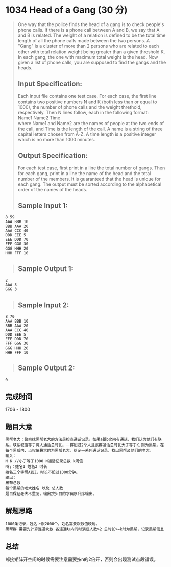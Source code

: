 # 1034 Head of a Gang (30 分)  
> One way that the police finds the head of a gang is to check people's phone calls. If there is a phone call between A and B, we say that A and B is related. The weight of a relation is defined to be the total time length of all the phone calls made between the two persons. A "Gang" is a cluster of more than 2 persons who are related to each other with total relation weight being greater than a given threshold K. In each gang, the one with maximum total weight is the head. Now given a list of phone calls, you are supposed to find the gangs and the heads.  
> ## Input Specification:  
> Each input file contains one test case. For each case, the first line contains two positive numbers N and K (both less than or equal to 1000), the number of phone calls and the weight threthold, respectively. Then N lines follow, each in the following format:  
> Name1 Name2 Time  
> where Name1 and Name2 are the names of people at the two ends of the call, and Time is the length of the call. A name is a string of three capital letters chosen from A-Z. A time length is a positive integer which is no more than 1000 minutes.  
> ## Output Specification:  
> For each test case, first print in a line the total number of gangs. Then for each gang, print in a line the name of the head and the total number of the members. It is guaranteed that the head is unique for each gang. The output must be sorted according to the alphabetical order of the names of the heads.  
> ## Sample Input 1:
```
8 59
AAA BBB 10
BBB AAA 20
AAA CCC 40
DDD EEE 5
EEE DDD 70
FFF GGG 30
GGG HHH 20
HHH FFF 10
```
> ## Sample Output 1:
```
2
AAA 3
GGG 3
```
> ## Sample Input 2:
```
8 70
AAA BBB 10
BBB AAA 20
AAA CCC 40
DDD EEE 5
EEE DDD 70
FFF GGG 30
GGG HHH 20
HHH FFF 10
```
> ## Sample Output 2:
```
0
```

## 完成时间
1706 - 1800
## 题目大意
```
黑帮老大：警察找黑帮老大的方法是检查通话记录。如果a跟b之间有通话，我们认为他们有联系。联系权值等于两人通话总时长。一群超过2个人且该群通话总时长大于等于K,则为黑帮。在每个黑帮内，点权值最大的为黑帮老大。给定一系列通话记录，找出黑帮及他们的老大。
输入：
N K //小于等于1000 N通话记录总数 k阈值
N行：姓名1 姓名2 时长
姓名三个字母A到Z，时长不超过1000分钟。
输出：
黑帮总数
每个黑帮的老大姓名 以及 总人数
题目保证老大不重复，输出按头目的字典序升序输出。
```
## 解题思路
```
1000条记录，姓名上限2000个，姓名需要跟数值映射。
黑帮群 需要先计算连通块数 各连通块内同时满足人数>2 总时长>=k时为黑帮，记录黑帮信息
```
## 总结
邻接矩阵开空间的时候需要注意需要按n的2倍开，否则会出现测试点段错误。
